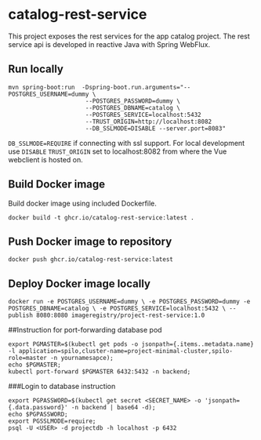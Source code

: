 # catalog-rest-service
This project exposes the rest services for the app catalog project.
The rest service api is developed in reactive Java with Spring WebFlux.

## Run locally

```
mvn spring-boot:run  -Dspring-boot.run.arguments="--POSTGRES_USERNAME=dummy \
                      --POSTGRES_PASSWORD=dummy \
                      --POSTGRES_DBNAME=catalog \
                      --POSTGRES_SERVICE=localhost:5432
                      --TRUST_ORIGIN=http://localhost:8082
                      --DB_SSLMODE=DISABLE --server.port=8083"

```
`DB_SSLMODE=REQUIRE` if connecting with ssl support.  For local development use `DISABLE`
`TRUST_ORIGIN` set to localhost:8082 from where the Vue webclient is hosted on.

 
 
## Build Docker image

Build docker image using included Dockerfile.


`docker build -t ghcr.io/catalog-rest-service:latest .` 

## Push Docker image to repository

`docker push ghcr.io/catalog-rest-service:latest`

## Deploy Docker image locally

`docker run -e POSTGRES_USERNAME=dummy \
 -e POSTGRES_PASSWORD=dummy -e POSTGRES_DBNAME=catalog \
  -e POSTGRES_SERVICE=localhost:5432 \
 --publish 8080:8080 imageregistry/project-rest-service:1.0`



##Instruction for port-forwarding database pod
```
export PGMASTER=$(kubectl get pods -o jsonpath={.items..metadata.name} -l application=spilo,cluster-name=project-minimal-cluster,spilo-role=master -n yournamesapce); 
echo $PGMASTER;
kubectl port-forward $PGMASTER 6432:5432 -n backend;
```

###Login to database instruction
```
export PGPASSWORD=$(kubectl get secret <SECRET_NAME> -o 'jsonpath={.data.password}' -n backend | base64 -d);
echo $PGPASSWORD;
export PGSSLMODE=require;
psql -U <USER> -d projectdb -h localhost -p 6432

```